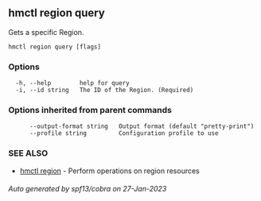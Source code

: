 ## hmctl region query

Gets a specific Region.

```
hmctl region query [flags]
```

### Options

```
  -h, --help        help for query
  -i, --id string   The ID of the Region. (Required)
```

### Options inherited from parent commands

```
      --output-format string   Output format (default "pretty-print")
      --profile string         Configuration profile to use
```

### SEE ALSO

* [hmctl region](hmctl_region.md)	 - Perform operations on region resources

###### Auto generated by spf13/cobra on 27-Jan-2023
